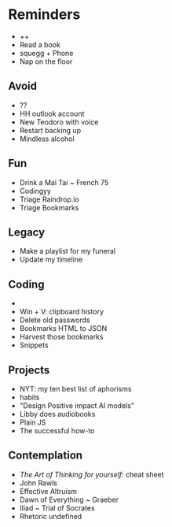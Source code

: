 # Reminders

* ++
* Read a book
* squegg + Phone
* Nap on the floor&nbsp;

## Avoid

* ??
* HH outlook account
* New Teodoro with voice
* Restart backing up
* Mindless alcohol

## Fun

* Drink a Mai Tai ~ French 75
* Codingyy
* Triage Raindrop.io
* Triage Bookmarks

## Legacy

* Make a playlist for my funeral
* Update my timeline

## Coding

* 
* Win + V: clipboard history
* Delete old passwords
* Bookmarks HTML to JSON
* Harvest those bookmarks
* Snippets

## Projects

* NYT: my ten best list of aphorisms&nbsp;
* habits
* "Design Positive impact AI models"
* Libby does audiobooks
* Plain JS
* The successful how-to

## Contemplation

* _The Art of Thinking for yourself_: cheat sheet
* John Rawls
* Effective Altruism
* Dawn of Everything ~ Graeber
* Iliad ~ Trial of Socrates
* Rhetoric undefined